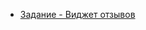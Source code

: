 - [Задание - Виджет отзывов](https://github.com/goitacademy/react-homework/blob/master/homework-02/feedback)
